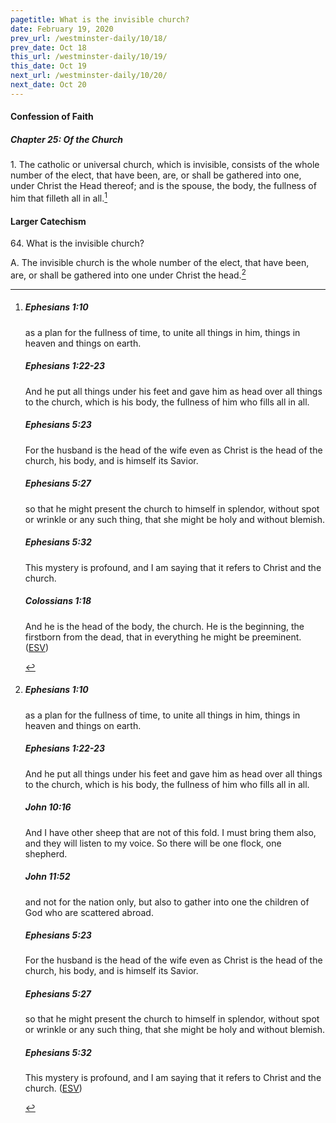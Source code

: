 ```yaml
---
pagetitle: What is the invisible church?
date: February 19, 2020
prev_url: /westminster-daily/10/18/
prev_date: Oct 18
this_url: /westminster-daily/10/19/
this_date: Oct 19
next_url: /westminster-daily/10/20/
next_date: Oct 20
---
```


#### Confession of Faith

##### Chapter 25: Of the Church

1\. The catholic or universal church, which is invisible, consists of the whole number of the elect, that have been, are, or shall be gathered into one, under Christ the Head thereof; and is the spouse, the body, the fullness of him that filleth all in all.[^fnref:wcf1]

[^fnref:wcf1]: <div class="esv"><h5>Ephesians 1:10</h5> <div class="esv-text"><p id="p49001010.01-1">as a plan for the fullness of time, to unite all things in him, things in heaven and things on earth.</p> </div><h5>Ephesians 1:22-23</h5> <div class="esv-text"><p id="p49001022.01-2">And he put all things under his feet and gave him as head over all things to the church, which is his body, the fullness of him who fills all in all.</p> </div><h5>Ephesians 5:23</h5> <div class="esv-text"><p id="p49005023.01-3">For the husband is the head of the wife even as Christ is the head of the church, his body, and is himself its Savior.</p> </div><h5>Ephesians 5:27</h5> <div class="esv-text"><p id="p49005027.01-4">so that he might present the church to himself in splendor, without spot or wrinkle or any such thing, that she might be holy and without blemish.</p> </div><h5>Ephesians 5:32</h5> <div class="esv-text"><p id="p49005032.01-5">This mystery is profound, and I am saying that it refers to Christ and the church.</p> </div><h5>Colossians 1:18</h5> <div class="esv-text"><p id="p51001018.01-6">And he is the head of the body, the church. He is the beginning, the firstborn from the dead, that in everything he might be preeminent.  (<a href="http://www.esv.org" class="copyright">ESV</a>)</p> </div> </div>


#### Larger Catechism

64\. What is the invisible church?

A. The invisible church is the whole number of the elect, that have been, are, or shall be gathered into one under Christ the head.[^fnref:wlc1]


[^fnref:wlc1]: <div class="esv"><h5>Ephesians 1:10</h5> <div class="esv-text"><p id="p49001010.01-1">as a plan for the fullness of time, to unite all things in him, things in heaven and things on earth.</p> </div><h5>Ephesians 1:22-23</h5> <div class="esv-text"><p id="p49001022.01-2">And he put all things under his feet and gave him as head over all things to the church, which is his body, the fullness of him who fills all in all.</p> </div><h5>John 10:16</h5> <div class="esv-text"><p id="p43010016.01-3"><span class="woc">And I have other sheep that are not of this fold. I must bring them also, and they will listen to my voice. So there will be one flock, one shepherd.</span></p> </div><h5>John 11:52</h5> <div class="esv-text"><p id="p43011052.01-4">and not for the nation only, but also to gather into one the children of God who are scattered abroad.</p> </div><h5>Ephesians 5:23</h5> <div class="esv-text"><p id="p49005023.01-5">For the husband is the head of the wife even as Christ is the head of the church, his body, and is himself its Savior.</p> </div><h5>Ephesians 5:27</h5> <div class="esv-text"><p id="p49005027.01-6">so that he might present the church to himself in splendor, without spot or wrinkle or any such thing, that she might be holy and without blemish.</p> </div><h5>Ephesians 5:32</h5> <div class="esv-text"><p id="p49005032.01-7">This mystery is profound, and I am saying that it refers to Christ and the church.  (<a href="http://www.esv.org" class="copyright">ESV</a>)</p> </div> </div>


